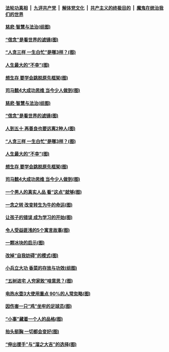 

####  [法轮功真相](../../../../basic/blob/master/README.md?t=02201201) &nbsp;|&nbsp; [九评共产党](../../../../9ping.md/blob/master/README.md?t=02201201) &nbsp;|&nbsp; [解体党文化](../../../../jtdwh.md/blob/master/README.md?t=02201201)  &nbsp;|&nbsp; [共产主义的终极目的](../../../../gczydzjmd.md/blob/master/README.md?t=02201201) &nbsp;|&nbsp; [魔鬼在统治我们的世界](../../../../mgztzwmdsj.md/blob/master/README.md?t=02201201) 

#### [慈悲‧智慧与法治(组图)](../pages/p8/962749.md?t=02201201) 

#### [“信念”是看世界的滤镜(图)](../pages/p8/963052.md?t=02201201) 

#### [“人贪三样 一生白忙”是哪3样？(图)](../pages/p8/962941.md?t=02201201) 

#### [人生最大的“不幸”(图)](../pages/p8/962745.md?t=02201201) 

#### [想生存 要学会跳脱原先框架(图)](../pages/p8/962935.md?t=02201201) 

#### [司马懿4大成功思维 当今少人做到(图)](../pages/p8/962919.md?t=02201201) 

#### [慈悲‧智慧与法治(组图)](../pages/p8/962749.md?t=02201201) 

#### [“信念”是看世界的滤镜(图)](../pages/p8/963052.md?t=02201201) 

#### [人到五十 再善良也要远离2种人(图)](../pages/p8/963032.md?t=02201201) 

#### [“人贪三样 一生白忙”是哪3样？(图)](../pages/p8/962941.md?t=02201201) 

#### [人生最大的“不幸”(图)](../pages/p8/962745.md?t=02201201) 

#### [想生存 要学会跳脱原先框架(图)](../pages/p8/962935.md?t=02201201) 

#### [司马懿4大成功思维 当今少人做到(图)](../pages/p8/962919.md?t=02201201) 

#### [一个男人的真实人品 看“这点”就够(图)](../pages/p8/962894.md?t=02201201) 

#### [一念之转 改变转生为牛的命运(图)](../pages/p8/962763.md?t=02201201) 

#### [让孩子的错误 成为学习的开始(图)](../pages/p8/962818.md?t=02201201) 

#### [令人受益匪浅的5个寓言故事(图)](../pages/p8/962739.md?t=02201201) 

#### [一颗冰块的启示(图)](../pages/p8/962707.md?t=02201201) 

#### [改掉“自我妨碍”的模式(图)](../pages/p8/962702.md?t=02201201) 

#### [小兵立大功 香菜的存放与功效(组图)](../pages/p8/962646.md?t=02201201) 

#### [“五树进宅 人穷家败”啥意思？(图)](../pages/p8/962665.md?t=02201201) 

#### [电热水壶3大使用重点 90%的人常忽略(图)](../pages/p8/962591.md?t=02201201) 

#### [因伤害一只“鸡”坐牢的足球员(图)](../pages/p8/962001.md?t=02201201) 

#### [“小事”藏着一个人的品格(图)](../pages/p8/962556.md?t=02201201) 

#### [抬头挺胸 一切都会变好(图)](../pages/p8/962473.md?t=02201201) 

#### [“伸出援手”与“溜之大吉”的选择(图)](../pages/p8/962022.md?t=02201201) 

